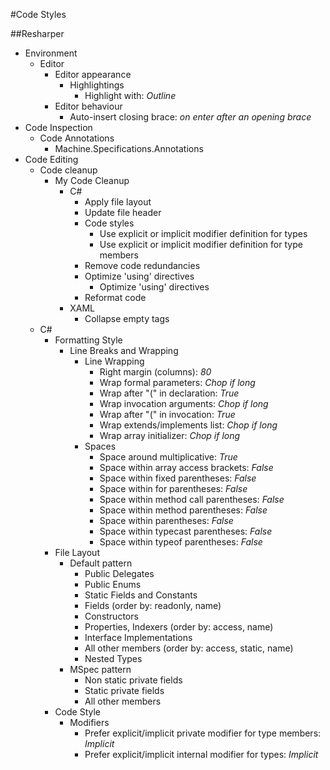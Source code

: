 #Code Styles

##Resharper

* Environment
    * Editor
        * Editor appearance
            * Highlightings
                - Highlight with: *Outline*
        * Editor behaviour
            - Auto-insert closing brace: *on enter after an opening brace*
* Code Inspection
    * Code Annotations
        - Machine.Specifications.Annotations
* Code Editing
    * Code cleanup
        * My Code Cleanup
            * C#
                - Apply file layout
                - Update file header
                * Code styles
                    - Use explicit or implicit modifier definition for types
                    - Use explicit or implicit modifier definition for type members
                - Remove code redundancies
                * Optimize 'using' directives
                    - Optimize 'using' directives
                - Reformat code
            * XAML
                - Collapse empty tags
    * C#
        * Formatting Style
            * Line Breaks and Wrapping
                * Line Wrapping
                    - Right margin (columns): *80*
                    - Wrap formal parameters: *Chop if long*
                    - Wrap after "(" in declaration: *True*
                    - Wrap invocation arguments: *Chop if long*
                    - Wrap after "(" in invocation: *True*
                    - Wrap extends/implements list: *Chop if long*
                    - Wrap array initializer: *Chop if long*
                * Spaces
                    - Space around multiplicative: *True*
                    - Space within array access brackets: *False*
                    - Space within fixed parentheses: *False*
                    - Space within for parentheses: *False*
                    - Space within method call parentheses: *False*
                    - Space within method parentheses: *False*
                    - Space within parentheses: *False*
                    - Space within typecast parentheses: *False*
                    - Space within typeof parentheses: *False*
        * File Layout
            * Default pattern
                - Public Delegates
                - Public Enums
                - Static Fields and Constants
                - Fields (order by: readonly, name)
                - Constructors
                - Properties, Indexers (order by: access, name)
                - Interface Implementations
                - All other members (order by: access, static, name)
                - Nested Types
            * MSpec pattern
                - Non static private fields
                - Static private fields
                - All other members
        * Code Style
            * Modifiers
                - Prefer explicit/implicit private modifier for type members: *Implicit*
                - Prefer explicit/implicit internal modifier for types: *Implicit*
